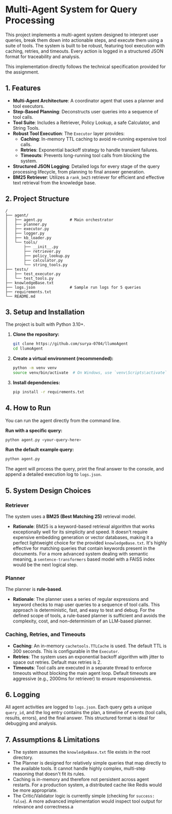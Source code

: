 # Multi-Agent System for Query Processing

This project implements a multi-agent system designed to interpret user queries, break them down into actionable steps, and execute them using a suite of tools. The system is built to be robust, featuring tool execution with caching, retries, and timeouts. Every action is logged in a structured JSON format for traceability and analysis.

This implementation directly follows the technical specification provided for the assignment.

## 1. Features

* **Multi-Agent Architecture**: A coordinator agent that uses a planner and tool executors.
* **Step-Based Planning**: Deconstructs user queries into a sequence of tool calls.
* **Tool Suite**: Includes a Retriever, Policy Lookup, a safe Calculator, and String Tools.
* **Robust Tool Execution**: The `Executor` layer provides:
  * **Caching**: In-memory TTL caching to avoid re-running expensive tool calls.
  * **Retries**: Exponential backoff strategy to handle transient failures.
  * **Timeouts**: Prevents long-running tool calls from blocking the system.
* **Structured JSON Logging**: Detailed logs for every stage of the query processing lifecycle, from planning to final answer generation.
* **BM25 Retriever**: Utilizes a `rank_bm25` retriever for efficient and effective text retrieval from the knowledge base.

## 2. Project Structure

```
/
├── agent/
│   ├── agent.py            # Main orchestrator
│   ├── planner.py
│   ├── executor.py
│   ├── logger.py
│   ├── kb_loader.py
│   └── tools/
│       ├── __init__.py
│       ├── retriever.py
│       ├── policy_lookup.py
│       ├── calculator.py
│       └── string_tools.py
├── tests/
│   ├── test_executor.py
│   └── test_tools.py
├── knowledgeBase.txt
├── logs.json               # Sample run logs for 5 queries
├── requirements.txt
└── README.md
```

## 3. Setup and Installation

The project is built with Python 3.10+.

1.  **Clone the repository:**
    ```bash
    git clone https://github.com/surya-0704/llumoAgent
    cd llumoAgent
    ```

2.  **Create a virtual environment (recommended):**
    ```bash
    python -m venv venv
    source venv/bin/activate  # On Windows, use `venv\Scripts\activate`
    ```

3.  **Install dependencies:**
    ```bash
    pip install -r requirements.txt
    ```

## 4. How to Run

You can run the agent directly from the command line.

**Run with a specific query:**
```bash
python agent.py <your-query-here>
```

**Run the default example query:**
```bash
python agent.py
```

The agent will process the query, print the final answer to the console, and append a detailed execution log to `logs.json`.

## 5. System Design Choices

### Retriever
The system uses a **BM25 (Best Matching 25)** retrieval model.

* **Rationale**: BM25 is a keyword-based retrieval algorithm that works exceptionally well for its simplicity and speed. It doesn't require expensive embedding generation or vector databases, making it a perfect lightweight choice for the provided `knowledgeBase.txt`. It's highly effective for matching queries that contain keywords present in the documents. For a more advanced system dealing with semantic meaning, a `sentence-transformers` based model with a FAISS index would be the next logical step.

### Planner
The planner is **rule-based**.

* **Rationale**: The planner uses a series of regular expressions and keyword checks to map user queries to a sequence of tool calls. This approach is deterministic, fast, and easy to test and debug. For the defined scope of tools, a rule-based planner is sufficient and avoids the complexity, cost, and non-determinism of an LLM-based planner.

### Caching, Retries, and Timeouts

-   **Caching**: An in-memory `cachetools.TTLCache` is used. The default TTL is 300 seconds. This is configurable in the `Executor`.
-   **Retries**: The system uses an exponential backoff algorithm with jitter to space out retries. Default max retries is 2.
-   **Timeouts**: Tool calls are executed in a separate thread to enforce timeouts without blocking the main agent loop. Default timeouts are aggressive (e.g., 2000ms for retriever) to ensure responsiveness.

## 6. Logging

All agent activities are logged to `logs.json`. Each query gets a unique `query_id`, and the log entry contains the plan, a timeline of events (tool calls, results, errors), and the final answer. This structured format is ideal for debugging and analysis.

## 7. Assumptions & Limitations

-   The system assumes the `knowledgeBase.txt` file exists in the root directory.
-   The Planner is designed for relatively simple queries that map directly to the available tools. It cannot handle highly complex, multi-step reasoning that doesn't fit its rules.
-   Caching is in-memory and therefore not persistent across agent restarts. For a production system, a distributed cache like Redis would be more appropriate.
-   The Critic/Validator logic is currently simple (checking for `success: false`). A more advanced implementation would inspect tool output for relevance and correctness.a
